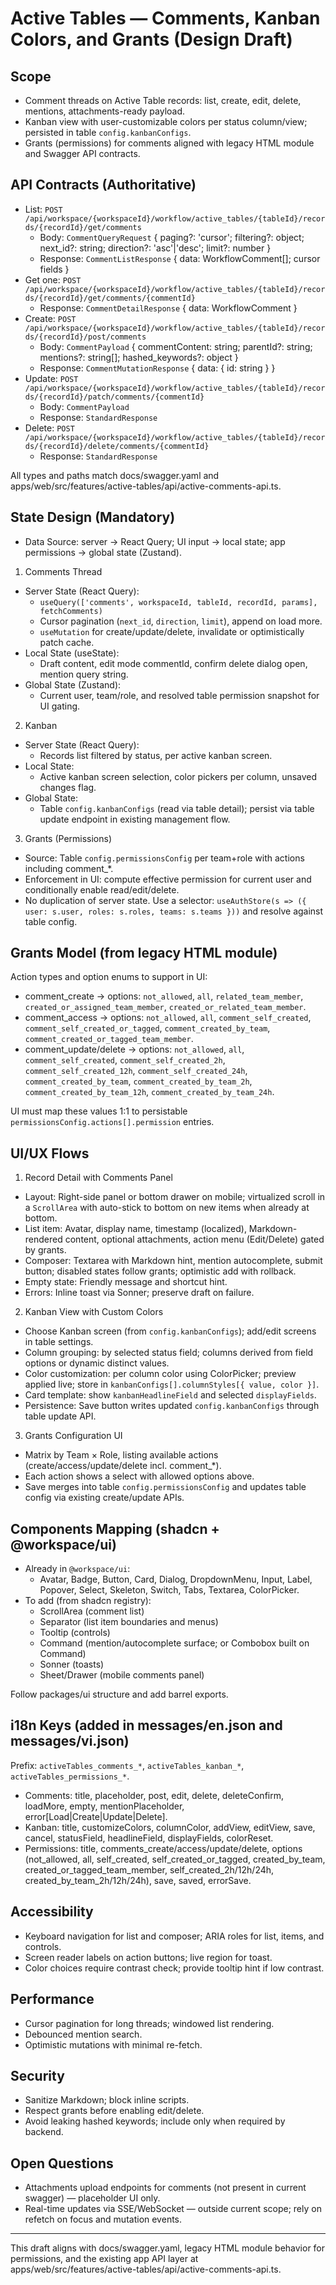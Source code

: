 # Active Tables — Comments, Kanban Colors, and Grants (Design Draft)

## Scope
- Comment threads on Active Table records: list, create, edit, delete, mentions, attachments-ready payload.
- Kanban view with user-customizable colors per status column/view; persisted in table `config.kanbanConfigs`.
- Grants (permissions) for comments aligned with legacy HTML module and Swagger API contracts.

## API Contracts (Authoritative)
- List: `POST /api/workspace/{workspaceId}/workflow/active_tables/{tableId}/records/{recordId}/get/comments`
  - Body: `CommentQueryRequest` { paging?: 'cursor'; filtering?: object; next_id?: string; direction?: 'asc'|'desc'; limit?: number }
  - Response: `CommentListResponse` { data: WorkflowComment[]; cursor fields }
- Get one: `POST /api/workspace/{workspaceId}/workflow/active_tables/{tableId}/records/{recordId}/get/comments/{commentId}`
  - Response: `CommentDetailResponse` { data: WorkflowComment }
- Create: `POST /api/workspace/{workspaceId}/workflow/active_tables/{tableId}/records/{recordId}/post/comments`
  - Body: `CommentPayload` { commentContent: string; parentId?: string; mentions?: string[]; hashed_keywords?: object }
  - Response: `CommentMutationResponse` { data: { id: string } }
- Update: `POST /api/workspace/{workspaceId}/workflow/active_tables/{tableId}/records/{recordId}/patch/comments/{commentId}`
  - Body: `CommentPayload`
  - Response: `StandardResponse`
- Delete: `POST /api/workspace/{workspaceId}/workflow/active_tables/{tableId}/records/{recordId}/delete/comments/{commentId}`
  - Response: `StandardResponse`

All types and paths match docs/swagger.yaml and apps/web/src/features/active-tables/api/active-comments-api.ts.

## State Design (Mandatory)
- Data Source: server → React Query; UI input → local state; app permissions → global state (Zustand).

1) Comments Thread
- Server State (React Query):
  - `useQuery(['comments', workspaceId, tableId, recordId, params], fetchComments)`
  - Cursor pagination (`next_id`, `direction`, `limit`), append on load more.
  - `useMutation` for create/update/delete, invalidate or optimistically patch cache.
- Local State (useState):
  - Draft content, edit mode commentId, confirm delete dialog open, mention query string.
- Global State (Zustand):
  - Current user, team/role, and resolved table permission snapshot for UI gating.

2) Kanban
- Server State (React Query):
  - Records list filtered by status, per active kanban screen.
- Local State:
  - Active kanban screen selection, color pickers per column, unsaved changes flag.
- Global State:
  - Table `config.kanbanConfigs` (read via table detail); persist via table update endpoint in existing management flow.

3) Grants (Permissions)
- Source: Table `config.permissionsConfig` per team+role with actions including comment_*.
- Enforcement in UI: compute effective permission for current user and conditionally enable read/edit/delete.
- No duplication of server state. Use a selector: `useAuthStore(s => ({ user: s.user, roles: s.roles, teams: s.teams }))` and resolve against table config.

## Grants Model (from legacy HTML module)
Action types and option enums to support in UI:
- comment_create → options: `not_allowed`, `all`, `related_team_member`, `created_or_assigned_team_member`, `created_or_related_team_member`.
- comment_access → options: `not_allowed`, `all`, `comment_self_created`, `comment_self_created_or_tagged`, `comment_created_by_team`, `comment_created_or_tagged_team_member`.
- comment_update/delete → options: `not_allowed`, `all`, `comment_self_created`, `comment_self_created_2h`, `comment_self_created_12h`, `comment_self_created_24h`, `comment_created_by_team`, `comment_created_by_team_2h`, `comment_created_by_team_12h`, `comment_created_by_team_24h`.

UI must map these values 1:1 to persistable `permissionsConfig.actions[].permission` entries.

## UI/UX Flows

1) Record Detail with Comments Panel
- Layout: Right-side panel or bottom drawer on mobile; virtualized scroll in a `ScrollArea` with auto-stick to bottom on new items when already at bottom.
- List item: Avatar, display name, timestamp (localized), Markdown-rendered content, optional attachments, action menu (Edit/Delete) gated by grants.
- Composer: Textarea with Markdown hint, mention autocomplete, submit button; disabled states follow grants; optimistic add with rollback.
- Empty state: Friendly message and shortcut hint.
- Errors: Inline toast via Sonner; preserve draft on failure.

2) Kanban View with Custom Colors
- Choose Kanban screen (from `config.kanbanConfigs`); add/edit screens in table settings.
- Column grouping: by selected status field; columns derived from field options or dynamic distinct values.
- Color customization: per column color using ColorPicker; preview applied live; store in `kanbanConfigs[].columnStyles[{ value, color }]`.
- Card template: show `kanbanHeadlineField` and selected `displayFields`.
- Persistence: Save button writes updated `config.kanbanConfigs` through table update API.

3) Grants Configuration UI
- Matrix by Team × Role, listing available actions (create/access/update/delete incl. comment_*).
- Each action shows a select with allowed options above.
- Save merges into table `config.permissionsConfig` and updates table config via existing create/update APIs.

## Components Mapping (shadcn + @workspace/ui)
- Already in `@workspace/ui`:
  - Avatar, Badge, Button, Card, Dialog, DropdownMenu, Input, Label, Popover, Select, Skeleton, Switch, Tabs, Textarea, ColorPicker.
- To add (from shadcn registry):
  - ScrollArea (comment list)
  - Separator (list item boundaries and menus)
  - Tooltip (controls)
  - Command (mention/autocomplete surface; or Combobox built on Command)
  - Sonner (toasts)
  - Sheet/Drawer (mobile comments panel)

Follow packages/ui structure and add barrel exports.

## i18n Keys (added in messages/en.json and messages/vi.json)
Prefix: `activeTables_comments_*`, `activeTables_kanban_*`, `activeTables_permissions_*`.
- Comments: title, placeholder, post, edit, delete, deleteConfirm, loadMore, empty, mentionPlaceholder, error[Load|Create|Update|Delete].
- Kanban: title, customizeColors, columnColor, addView, editView, save, cancel, statusField, headlineField, displayFields, colorReset.
- Permissions: title, comments_create/access/update/delete, options (not_allowed, all, self_created, self_created_or_tagged, created_by_team, created_or_tagged_team_member, self_created_2h/12h/24h, created_by_team_2h/12h/24h), save, saved, errorSave.

## Accessibility
- Keyboard navigation for list and composer; ARIA roles for list, items, and controls.
- Screen reader labels on action buttons; live region for toast.
- Color choices require contrast check; provide tooltip hint if low contrast.

## Performance
- Cursor pagination for long threads; windowed list rendering.
- Debounced mention search.
- Optimistic mutations with minimal re-fetch.

## Security
- Sanitize Markdown; block inline scripts.
- Respect grants before enabling edit/delete.
- Avoid leaking hashed keywords; include only when required by backend.

## Open Questions
- Attachments upload endpoints for comments (not present in current swagger) — placeholder UI only.
- Real-time updates via SSE/WebSocket — outside current scope; rely on refetch on focus and mutation events.

---
This draft aligns with docs/swagger.yaml, legacy HTML module behavior for permissions, and the existing app API layer at apps/web/src/features/active-tables/api/active-comments-api.ts.
